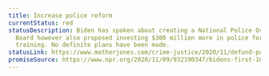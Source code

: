 ```yaml
---
title: Increase police reform
currentStatus: red
statusDescription: Biden has spoken about creating a National Police Oversight
  Board however also proposed investing $300 million more in police for better
  training. No definite plans have been made.
statusLink: https://www.motherjones.com/crime-justice/2020/11/defund-police-organizers-to-biden-were-not-going-away/
promiseSource: https://www.npr.org/2020/11/09/932190347/bidens-first-100-days-here-s-what-to-expect
---
```

